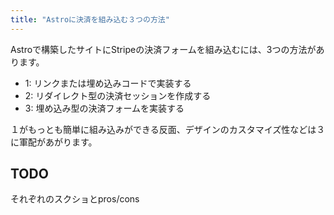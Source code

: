 ```yaml
---
title: "Astroに決済を組み込む３つの方法"
---
```


Astroで構築したサイトにStripeの決済フォームを組み込むには、3つの方法があります。

- 1: リンクまたは埋め込みコードで実装する
- 2: リダイレクト型の決済セッションを作成する
- 3: 埋め込み型の決済フォームを実装する

１がもっとも簡単に組み込みができる反面、デザインのカスタマイズ性などは３に軍配があがります。

## TODO

それぞれのスクショとpros/cons
